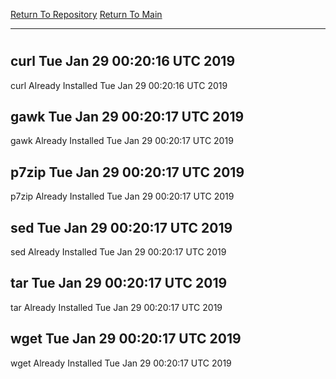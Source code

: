 [Return To Repository](https://github.com/deathbybandaid/piholeparser/)
[Return To Main](https://github.com/deathbybandaid/piholeparser/blob/master/RecentRunLogs/Mainlog.md)
____________________________________
# 
## curl Tue Jan 29 00:20:16 UTC 2019
curl Already Installed Tue Jan 29 00:20:16 UTC 2019
## gawk Tue Jan 29 00:20:17 UTC 2019
gawk Already Installed Tue Jan 29 00:20:17 UTC 2019
## p7zip Tue Jan 29 00:20:17 UTC 2019
p7zip Already Installed Tue Jan 29 00:20:17 UTC 2019
## sed Tue Jan 29 00:20:17 UTC 2019
sed Already Installed Tue Jan 29 00:20:17 UTC 2019
## tar Tue Jan 29 00:20:17 UTC 2019
tar Already Installed Tue Jan 29 00:20:17 UTC 2019
## wget Tue Jan 29 00:20:17 UTC 2019
wget Already Installed Tue Jan 29 00:20:17 UTC 2019
